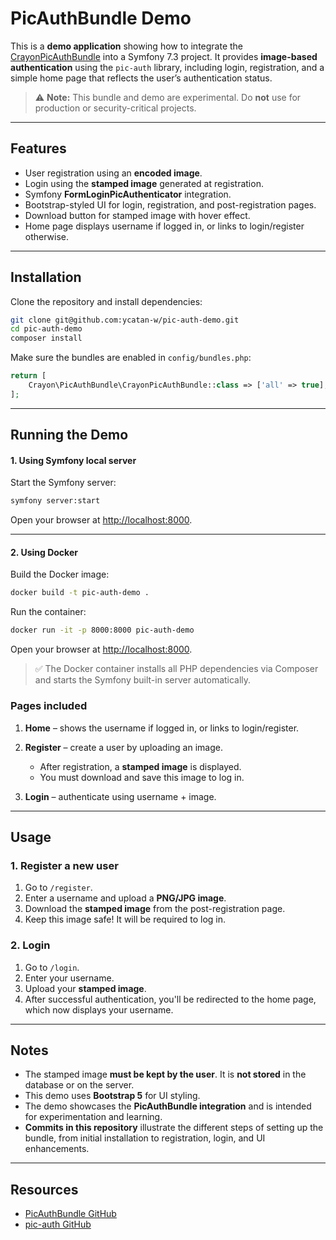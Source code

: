 # PicAuthBundle Demo

This is a **demo application** showing how to integrate the [CrayonPicAuthBundle](https://github.com/ycatan-w/pic-auth-bundle) into a Symfony 7.3 project.
It provides **image-based authentication** using the `pic-auth` library, including login, registration, and a simple home page that reflects the user’s authentication status.

> ⚠️ **Note:** This bundle and demo are experimental. Do **not** use for production or security-critical projects.

---

## Features

-   User registration using an **encoded image**.
-   Login using the **stamped image** generated at registration.
-   Symfony **FormLoginPicAuthenticator** integration.
-   Bootstrap-styled UI for login, registration, and post-registration pages.
-   Download button for stamped image with hover effect.
-   Home page displays username if logged in, or links to login/register otherwise.

---

## Installation

Clone the repository and install dependencies:

```bash
git clone git@github.com:ycatan-w/pic-auth-demo.git
cd pic-auth-demo
composer install
```

Make sure the bundles are enabled in `config/bundles.php`:

```php
return [
    Crayon\PicAuthBundle\CrayonPicAuthBundle::class => ['all' => true],
];
```

---

## Running the Demo

#### 1. Using Symfony local server

Start the Symfony server:

```bash
symfony server:start
```

Open your browser at [http://localhost:8000](http://localhost:8000).

---

#### 2. Using Docker

Build the Docker image:

```bash
docker build -t pic-auth-demo .
```

Run the container:

```bash
docker run -it -p 8000:8000 pic-auth-demo
```

Open your browser at [http://localhost:8000](http://localhost:8000).

> ✅ The Docker container installs all PHP dependencies via Composer and starts the Symfony built-in server automatically.

### Pages included

1. **Home** – shows the username if logged in, or links to login/register.
2. **Register** – create a user by uploading an image.

    - After registration, a **stamped image** is displayed.
    - You must download and save this image to log in.

3. **Login** – authenticate using username + image.

---

## Usage

### 1. Register a new user

1. Go to `/register`.
2. Enter a username and upload a **PNG/JPG image**.
3. Download the **stamped image** from the post-registration page.
4. Keep this image safe! It will be required to log in.

### 2. Login

1. Go to `/login`.
2. Enter your username.
3. Upload your **stamped image**.
4. After successful authentication, you'll be redirected to the home page, which now displays your username.

---

## Notes

-   The stamped image **must be kept by the user**. It is **not stored** in the database or on the server.
-   This demo uses **Bootstrap 5** for UI styling.
-   The demo showcases the **PicAuthBundle integration** and is intended for experimentation and learning.
-   **Commits in this repository** illustrate the different steps of setting up the bundle, from initial installation to registration, login, and UI enhancements.

---

## Resources

-   [PicAuthBundle GitHub](https://github.com/ycatan-w/pic-auth-bundle)
-   [pic-auth GitHub](https://github.com/ycatan-w/pic-auth)
